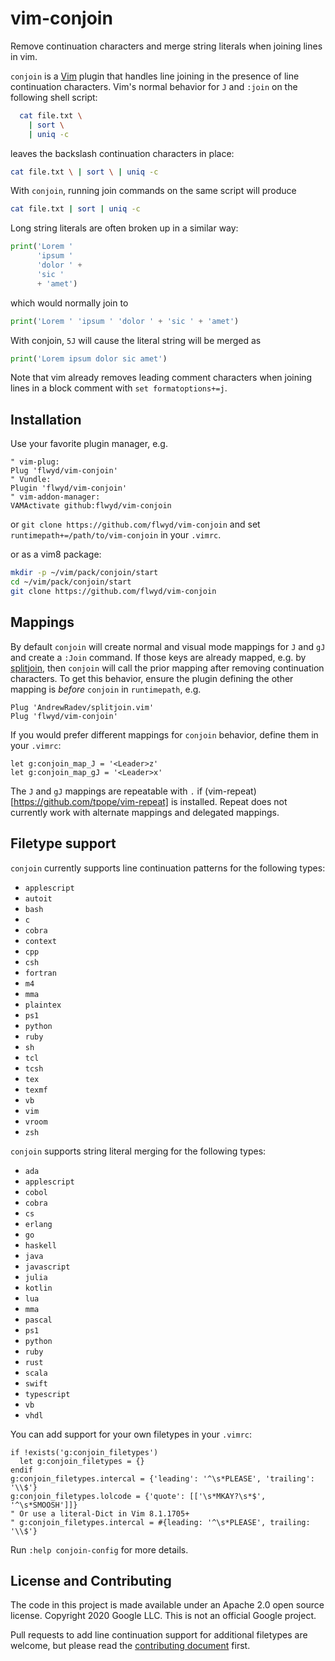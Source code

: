 # vim-conjoin

Remove continuation characters and merge string literals when joining lines in vim.

`conjoin` is a [Vim](https://vim.org/) plugin that handles line joining in the
presence of line continuation characters.  Vim's normal behavior for `J` and
`:join` on the following shell script:

```sh
  cat file.txt \
    | sort \
    | uniq -c
```

leaves the backslash continuation characters in place:

```sh
cat file.txt \ | sort \ | uniq -c
```

With `conjoin`, running join commands on the same script will produce

```sh
cat file.txt | sort | uniq -c
```

Long string literals are often broken up in a similar way:

```python
print('Lorem '
      'ipsum '
      'dolor ' +
      'sic '
      + 'amet')
```

which would normally join to

```python
print('Lorem ' 'ipsum ' 'dolor ' + 'sic ' + 'amet')
```

With conjoin, `5J` will cause the literal string will be merged as

```python
print('Lorem ipsum dolor sic amet')
```

Note that vim already removes leading comment characters when joining lines
in a block comment with `set formatoptions+=j`.

## Installation

Use your favorite plugin manager, e.g.

```vim
" vim-plug:
Plug 'flwyd/vim-conjoin'
" Vundle:
Plugin 'flwyd/vim-conjoin'
" vim-addon-manager:
VAMActivate github:flwyd/vim-conjoin
```

or `git clone https://github.com/flwyd/vim-conjoin` and set
`runtimepath+=/path/to/vim-conjoin` in your `.vimrc`.

or as a vim8 package:

```sh
mkdir -p ~/vim/pack/conjoin/start
cd ~/vim/pack/conjoin/start
git clone https://github.com/flwyd/vim-conjoin
```

## Mappings

By default `conjoin` will create normal and visual mode mappings for `J` and
`gJ` and create a `:Join` command.  If those keys are already mapped, e.g. by
[splitjoin](https://github.com/AndrewRadev/splitjoin.vim), then `conjoin` will
call the prior mapping after removing continuation characters.  To get this
behavior, ensure the plugin defining the other mapping is _before_ `conjoin`
in `runtimepath`, e.g.

```vim
Plug 'AndrewRadev/splitjoin.vim'
Plug 'flwyd/vim-conjoin'
```

If you would prefer different mappings for `conjoin` behavior, define them in
your `.vimrc`:

```vim
let g:conjoin_map_J = '<Leader>z'
let g:conjoin_map_gJ = '<Leader>x'
```

The `J` and `gJ` mappings are repeatable with `.` if
(vim-repeat)[https://github.com/tpope/vim-repeat] is installed.  Repeat does not
currently work with alternate mappings and delegated mappings.

## Filetype support

`conjoin` currently supports line continuation patterns for the following types:

* `applescript`
* `autoit`
* `bash`
* `c`
* `cobra`
* `context`
* `cpp`
* `csh`
* `fortran`
* `m4`
* `mma`
* `plaintex`
* `ps1`
* `python`
* `ruby`
* `sh`
* `tcl`
* `tcsh`
* `tex`
* `texmf`
* `vb`
* `vim`
* `vroom`
* `zsh`

`conjoin` supports string literal merging for the following types:

* `ada`
* `applescript`
* `cobol`
* `cobra`
* `cs`
* `erlang`
* `go`
* `haskell`
* `java`
* `javascript`
* `julia`
* `kotlin`
* `lua`
* `mma`
* `pascal`
* `ps1`
* `python`
* `ruby`
* `rust`
* `scala`
* `swift`
* `typescript`
* `vb`
* `vhdl`

You can add support for your own filetypes in your `.vimrc`:

```vim
if !exists('g:conjoin_filetypes')
  let g:conjoin_filetypes = {}
endif
g:conjoin_filetypes.intercal = {'leading': '^\s*PLEASE', 'trailing': '\\$'}
g:conjoin_filetypes.lolcode = {'quote': [['\s*MKAY?\s*$', '^\s*SMOOSH']]}
" Or use a literal-Dict in Vim 8.1.1705+
" g:conjoin_filetypes.intercal = #{leading: '^\s*PLEASE', trailing: '\\$'}
```

Run `:help conjoin-config` for more details.

## License and Contributing

The code in this project is made available under an Apache 2.0 open source
license.  Copyright 2020 Google LLC.  This is not an official Google project.

Pull requests to add line continuation support for additional filetypes are
welcome, but please read the [contributing document](CONTRIBUTING.md) first.
